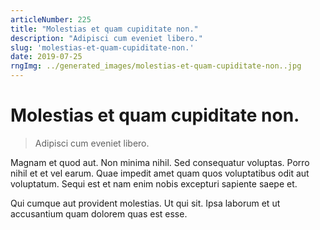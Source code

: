 ```yaml
---
articleNumber: 225
title: "Molestias et quam cupiditate non."
description: "Adipisci cum eveniet libero."
slug: 'molestias-et-quam-cupiditate-non.'
date: 2019-07-25
rngImg: ../generated_images/molestias-et-quam-cupiditate-non..jpg
---
```


# Molestias et quam cupiditate non.

> Adipisci cum eveniet libero.

Magnam et quod aut. Non minima nihil. Sed consequatur voluptas. Porro nihil et et vel earum. Quae impedit amet quam quos voluptatibus odit aut voluptatum. Sequi est et nam enim nobis excepturi sapiente saepe et.
 Qui cumque aut provident molestias. Ut qui sit. Ipsa laborum et ut accusantium quam dolorem quas est esse.
